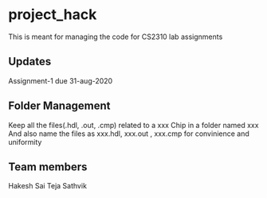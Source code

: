 # project_hack

This is meant for managing the code for CS2310 lab assignments

## Updates

Assignment-1 due 31-aug-2020

## Folder Management

Keep all the files(.hdl, .out, .cmp) related to a xxx Chip in a folder named xxx
And also name the files as xxx.hdl, xxx.out , xxx.cmp for convinience and uniformity

## Team members 

Hakesh
Sai Teja
Sathvik 





